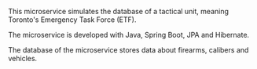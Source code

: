 This microservice simulates the database of a tactical unit, meaning Toronto's Emergency Task Force (ETF).

The microservice is developed with Java, Spring Boot, JPA and Hibernate.

The database of the microservice stores data about firearms, calibers and vehicles.
